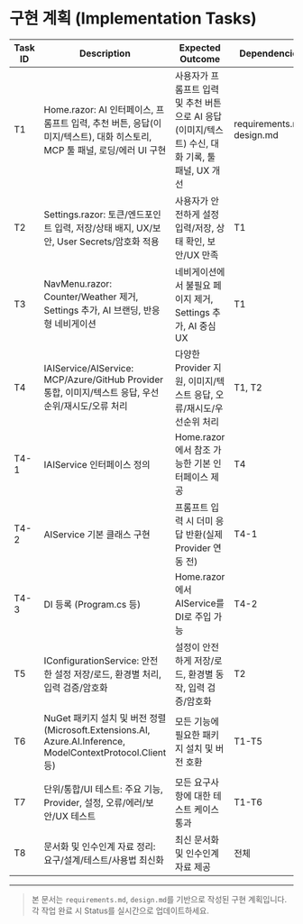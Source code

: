 # 구현 계획 (Implementation Tasks)

| Task ID | Description | Expected Outcome | Dependencies | Status |
|--------|-------------|------------------|--------------|--------|
| T1 | Home.razor: AI 인터페이스, 프롬프트 입력, 추천 버튼, 응답(이미지/텍스트), 대화 히스토리, MCP 툴 패널, 로딩/에러 UI 구현 | 사용자가 프롬프트 입력 및 추천 버튼으로 AI 응답(이미지/텍스트) 수신, 대화 기록, 툴 패널, UX 개선 | requirements.md, design.md | TODO |
| T2 | Settings.razor: 토큰/엔드포인트 입력, 저장/상태 배지, UX/보안, User Secrets/암호화 적용 | 사용자가 안전하게 설정 입력/저장, 상태 확인, 보안/UX 만족 | T1 | TODO |
| T3 | NavMenu.razor: Counter/Weather 제거, Settings 추가, AI 브랜딩, 반응형 네비게이션 | 네비게이션에서 불필요 페이지 제거, Settings 추가, AI 중심 UX | T1 | TODO |
| T4 | IAIService/AIService: MCP/Azure/GitHub Provider 통합, 이미지/텍스트 응답, 우선순위/재시도/오류 처리 | 다양한 Provider 지원, 이미지/텍스트 응답, 오류/재시도/우선순위 처리 | T1, T2 | TODO |
| T4-1 | IAIService 인터페이스 정의 | Home.razor에서 참조 가능한 기본 인터페이스 제공 | T4 | DONE |
| T4-2 | AIService 기본 클래스 구현 | 프롬프트 입력 시 더미 응답 반환(실제 Provider 연동 전) | T4-1 | DONE |
| T4-3 | DI 등록 (Program.cs 등) | Home.razor에서 AIService를 DI로 주입 가능 | T4-2 | DONE |
| T5 | IConfigurationService: 안전한 설정 저장/로드, 환경별 처리, 입력 검증/암호화 | 설정이 안전하게 저장/로드, 환경별 동작, 입력 검증/암호화 | T2 | TODO |
| T6 | NuGet 패키지 설치 및 버전 정렬 (Microsoft.Extensions.AI, Azure.AI.Inference, ModelContextProtocol.Client 등) | 모든 기능에 필요한 패키지 설치 및 버전 호환 | T1-T5 | TODO |
| T7 | 단위/통합/UI 테스트: 주요 기능, Provider, 설정, 오류/에러/보안/UX 테스트 | 모든 요구사항에 대한 테스트 케이스 통과 | T1-T6 | TODO |
| T8 | 문서화 및 인수인계 자료 정리: 요구/설계/테스트/사용법 최신화 | 최신 문서화 및 인수인계 자료 제공 | 전체 | TODO |

---

> 본 문서는 `requirements.md`, `design.md`를 기반으로 작성된 구현 계획입니다. 각 작업 완료 시 Status를 실시간으로 업데이트하세요.
